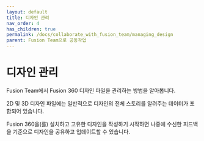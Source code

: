 ```yaml
---
layout: default
title: 디자인 관리
nav_order: 4
has_children: true
permalink: /docs/collaborate_with_fusion_team/managing_design
parent: Fusion Team으로 공동작업
---
```

# 디자인 관리
Fusion Team에서 Fusion 360 디자인 파일을 관리하는 방법을 알아봅니다.

2D 및 3D 디자인 파일에는 일반적으로 디자인의 전체 스토리를 알려주는 데이터가 포함되어 있습니다.

Fusion 360을(를) 설치하고 고유한 디자인을 작성하기 시작하면 나중에 수신한 피드백을 기준으로 디자인을 공유하고 업데이트할 수 있습니다.